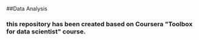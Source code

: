 ##Data Analysis
### this repository has been created based on Coursera "Toolbox for data scientist" course.